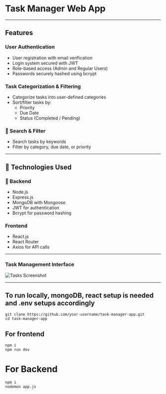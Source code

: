 # Task Manager Web App
---

## Features

### User Authentication
- User registration with email verification
- Login system secured with JWT
- Role-based access (Admin and Regular Users)
- Passwords securely hashed using bcrypt

### Task Categorization & Filtering
- Categorize tasks into user-defined categories
- Sort/filter tasks by:
  - Priority
  - Due Date
  - Status (Completed / Pending)

### 🔎 Search & Filter
- Search tasks by keywords
- Filter by category, due date, or priority

---

## 🧪 Technologies Used

### 🔧 Backend
- Node.js
- Express.js
- MongoDB with Mongoose
- JWT for authentication
- Bcrypt for password hashing

### Frontend
- React.js
- React Router
- Axios for API calls

---

### Task Management Interface
![Tasks Screenshot](.client/public/ss.png)

---

## To run locally, mongoDB, react setup is needed and .env setups accordingly

```
git clone https://github.com/your-username/task-manager-app.git
cd task-manager-app
```
## For frontend

```
npm i
npm run dev
```
# For Backend
```
npm i
nodemon app.js
```
